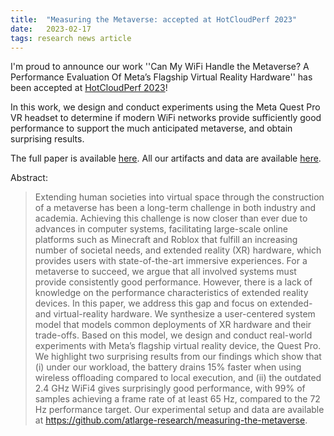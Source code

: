 ```yaml
---
title:  "Measuring the Metaverse: accepted at HotCloudPerf 2023"
date:   2023-02-17
tags: research news article
---
```


I'm proud to announce our work ''Can My WiFi Handle the Metaverse? A Performance Evaluation Of Meta’s Flagship Virtual Reality Hardware'' has been accepted at [HotCloudPerf 2023](https://hotcloudperf.spec.org/)!

In this work, we design and conduct experiments using the Meta Quest Pro VR headset to determine if modern WiFi networks provide sufficiently good performance to support the much anticipated metaverse,
and obtain surprising results.

 The full paper is available [here](https://atlarge-research.com/pdfs/2023-jansen-measuringthemetaverse.pdf).
 All our artifacts and data are available [here](https://github.com/atlarge-research/measuring-the-metaverse).
 
 Abstract:

> Extending human societies into virtual space through the construction of a metaverse has been a long-term challenge in both industry
and academia. Achieving this challenge is now closer than ever due
to advances in computer systems, facilitating large-scale online platforms such as Minecraft and Roblox that fulfill an increasing number
of societal needs, and extended reality (XR) hardware, which provides users with state-of-the-art immersive experiences. For a metaverse to succeed, we argue that all involved systems must provide
consistently good performance. However, there is a lack of knowledge on the performance characteristics of extended reality devices.
In this paper, we address this gap and focus on extended- and virtual-reality hardware. We synthesize a user-centered system model that
models common deployments of XR hardware and their trade-offs.
Based on this model, we design and conduct real-world experiments
with Meta’s flagship virtual reality device, the Quest Pro. We highlight two surprising results from our findings which show that (i) under our workload, the battery drains 15% faster when using wireless
offloading compared to local execution, and (ii) the outdated 2.4 GHz
WiFi4 gives surprisingly good performance, with 99% of samples
achieving a frame rate of at least 65 Hz, compared to the 72 Hz
performance target. Our experimental setup and data are available
at https://github.com/atlarge-research/measuring-the-metaverse.
